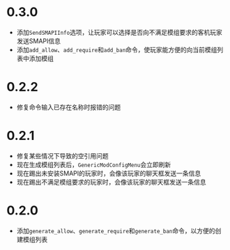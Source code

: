 # 0.3.0

- 添加`SendSMAPIInfo`选项，让玩家可以选择是否向不满足模组要求的客机玩家发送SMAPI信息
- 添加`add_allow`、`add_require`和`add_ban`命令，使玩家能方便的向当前模组列表中添加模组

# 0.2.2

- 修复命令输入已存在名称时报错的问题

# 0.2.1

- 修复某些情况下导致的空引用问题
- 现在生成模组列表后，`GenericModConfigMenu`会立即刷新
- 现在踢出未安装SMAPI的玩家时，会像该玩家的聊天框发送一条信息
- 现在踢出不满足模组要求的玩家时，会像该玩家的聊天框发送一条信息

# 0.2.0

- 添加`generate_allow`、`generate_require`和`generate_ban`命令，以方便的创建模组列表